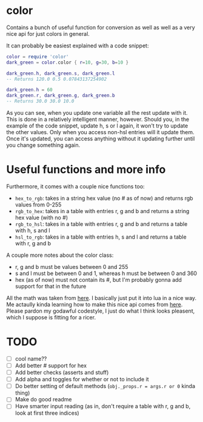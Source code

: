 # color
Contains a bunch of useful function for conversion as well as well as a very nice api for just colors in general.

It can probably be easiest explained with a code snippet:
```lua
color = require 'color'
dark_green = color.color { r=10, g=30, b=10 }

dark_green.h, dark_green.s, dark_green.l
-- Returns 120.0 0.5 0.07843137254902

dark_green.h = 60
dark_green.r, dark_green.g, dark_green.b
-- Returns 30.0 30.0 10.0
```
As you can see, when you update one variable all the rest update with it. This is done in a relatively intelligent 
manner, however. Should you, in the example of the code snippet, update h, s or l again, it won't try to update the 
other values. Only when you access non-hsl entries will it update them. Once it's updated, you can access anything 
without it updating further until you change something again.

# Useful functions and more info
Furthermore, it comes with a couple nice functions too:
- `hex_to_rgb`: takes in a string hex value (no # as of now) and returns rgb values from 0-255
- `rgb_to_hex`: takes in a table with entries r, g and b and returns a string hex value (with no #)
- `rgb_to_hsl`: takes in a table with entries r, g and b and returns a table with h, s and l
- `hsl_to_rgb`: takes in a table with entries h, s and l and returns a table with r, g and b

A couple more notes about the color class:
- r, g and b must be values between 0 and 255
- s and l must be between 0 and 1, whereas h must be between 0 and 360
- hex (as of now) must not contain its #, but I'm probably gonna add support for that in the future

All the math was taken from [here](https://www.niwa.nu/2013/05/math-behind-colorspace-conversions-rgb-hsl/). 
I basically just put it into lua in a nice way. Me actaully kinda learning how to make this nice api comes
from [here](https://ebens.me/post/implementing-proper-gettersetters-in-lua). Please pardon my godawful codestyle,
I just do what I think looks pleasent, which I suppose is fitting for a ricer.

# TODO
- [ ] cool name??
- [ ] Add better # support for hex
- [ ] Add better checks (asserts and stuff)
- [ ] Add alpha and toggles for whether or not to include it
- [ ] Do better setting of default methods (`obj._props.r = args.r or 0` kinda thing)
- [ ] Make do good readme
- [ ] Have smarter input reading (as in, don't require a table with r, g and b, look at first three indices)
